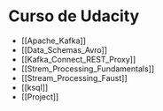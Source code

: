 # Curso de Udacity


- [[Apache_Kafka]]
- [[Data_Schemas_Avro]]
- [[Kafka_Connect_REST_Proxy]]
- [[Strem_Processing_Fundamentals]]
- [[Stream_Processing_Faust]]
- [[ksql]]
- [[Project]]

